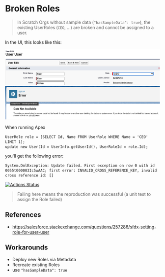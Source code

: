 # Broken Roles

> In Scratch Orgs without sample data (`"hasSampleData": true`), the existing UserRoles (`CEO`, ...) are broken and cannot be assigned to a user.

In the UI, this looks like this:

![Update User](images/assign-ceo-role.png)
![Update User Error](images/assign-ceo-role-error.png)

When running Apex

```
UserRole role = [SELECT Id, Name FROM UserRole WHERE Name = 'CEO' LIMIT 1];
update new User(Id = UserInfo.getUserId(), UserRoleId = role.Id);
```

you'll get the following error:

```
System.DmlException: Update failed. First exception on row 0 with id 0055t000003Ic5wAAC; first error: INVALID_CROSS_REFERENCE_KEY, invalid cross reference id: []
```

[![Actions Status](https://github.com/mdapi-issues/broken-roles/workflows/Reproduce%20issue/badge.svg)](https://github.com/mdapi-issues/broken-roles/actions)

> Failing here means the reproduction was successful (a unit test to assign the Role failed)

## References

- https://salesforce.stackexchange.com/questions/257286/sfdx-setting-role-for-user-user

## Workarounds

- Deploy new Roles via Metadata
- Recreate existing Roles
- use `"hasSampleData": true`
